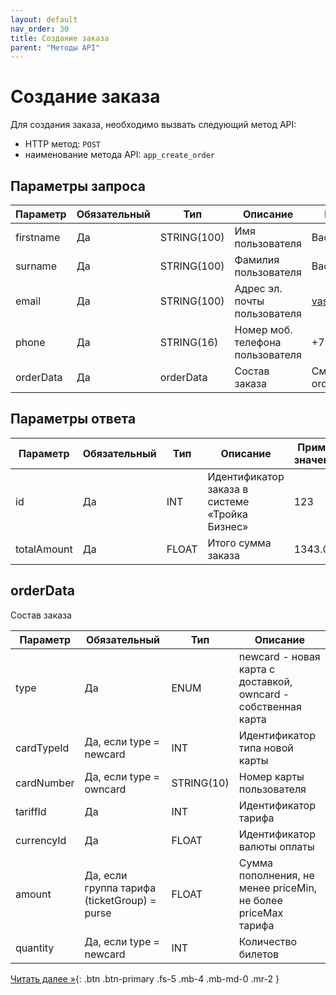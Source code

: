 ```yaml
---
layout: default
nav_order: 30
title: Создание заказа
parent: "Методы API"
---
```


# Создание заказа

Для создания заказа, необходимо вызвать следующий метод API:

- HTTP метод: `POST`
- наименование метода API: `app_create_order`


## Параметры запроса

| Параметр        | Обязательный | Тип         | Описание                         | Пример значения                |
|-----------------|--------------|-------------|----------------------------------|--------------------------------|
| firstname       | Да           | STRING(100) | Имя пользователя                 | Василий                        |
| surname         | Да           | STRING(100) | Фамилия пользователя             | Васильевич                     |
| email           | Да           | STRING(100) | Адрес эл. почты пользователя     | vasily@troikacardlove.ru       |
| phone           | Да           | STRING(16)  | Номер моб. телефона пользователя | +79121231212                   |
| orderData       | Да           | orderData   | Состав заказа                    | См. описание объекта orderData |

## Параметры ответа

| Параметр    | Обязательный | Тип      | Описание                                                | Пример значения |
|-------------|--------------|----------|---------------------------------------------------------|-----------------|
| id          | Да           | INT      | Идентификатор заказа в системе «Тройка Бизнес»          | 123             |
| totalAmount | Да           | FLOAT    | Итого сумма заказа                                      | 1343.00         |


## orderData                    

Состав заказа

| Параметр       | Обязательный                                 | Тип        | Описание                                                       |
|----------------|----------------------------------------------|------------|----------------------------------------------------------------|
| type           | Да                                           | ENUM       | newcard - новая карта с доставкой, owncard - собственная карта |
| cardTypeId     | Да, если type = newcard                      | INT        | Идентификатор типа новой карты                                 |
| cardNumber     | Да, если type = owncard                      | STRING(10) | Номер карты пользователя                                       |
| tariffId       | Да                                           | INT        | Идентификатор тарифа                                           |
| currencyId     | Да                                           | FLOAT      | Идентификатор валюты оплаты                                    |
| amount         | Да, если группа тарифа (ticketGroup) = purse | FLOAT      | Сумма пополнения, не менее priceMin, не более priceMax тарифа  |
| quantity       | Да, если type = newcard                      | INT        | Количество билетов                                             |


[Читать далее &raquo;](/docs/methods/app_get_order/){: .btn .btn-primary .fs-5 .mb-4 .mb-md-0 .mr-2 }
